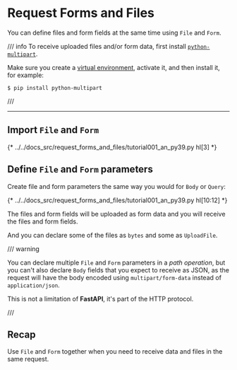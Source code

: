 # Request Forms and Files

You can define files and form fields at the same time using `File` and `Form`.

/// info
To receive uploaded files and/or form data, first install [`python-multipart`](https://github.com/Kludex/python-multipart).

Make sure you create a [virtual environment](../virtual-environments.md), activate it, and then install it, for example:

```console
$ pip install python-multipart
```

///

---


## Import `File` and `Form`

{* ../../docs_src/request_forms_and_files/tutorial001_an_py39.py hl[3] *}

## Define `File` and `Form` parameters

Create file and form parameters the same way you would for `Body` or `Query`:

{* ../../docs_src/request_forms_and_files/tutorial001_an_py39.py hl[10:12] *}

The files and form fields will be uploaded as form data and you will receive the files and form fields.

And you can declare some of the files as `bytes` and some as `UploadFile`.

/// warning

You can declare multiple `File` and `Form` parameters in a *path operation*, but you can't also declare `Body` fields that you expect to receive as JSON, as the request will have the body encoded using `multipart/form-data` instead of `application/json`.

This is not a limitation of **FastAPI**, it's part of the HTTP protocol.

///

## Recap

Use `File` and `Form` together when you need to receive data and files in the same request.
